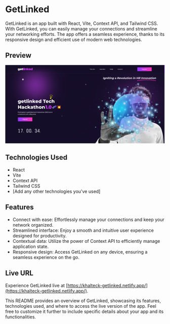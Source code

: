 # GetLinked

GetLinked is an app built with React, Vite, Context API, and Tailwind CSS. With GetLinked, you can easily manage your connections and streamline your networking efforts. The app offers a seamless experience, thanks to its responsive design and efficient use of modern web technologies.

## Preview

![GetLinked Preview](./public/images/getlinked.png)

## Technologies Used

- React
- Vite
- Context API
- Tailwind CSS
- [Add any other technologies you've used]

## Features

- Connect with ease: Effortlessly manage your connections and keep your network organized.
- Streamlined interface: Enjoy a smooth and intuitive user experience designed for productivity.
- Contextual data: Utilize the power of Context API to efficiently manage application state.
- Responsive design: Access GetLinked on any device, ensuring a seamless experience on the go.

## Live URL

Experience GetLinked live at [https://khalteck-getlinked.netlify.app/](https://khalteck-getlinked.netlify.app/).

This README provides an overview of GetLinked, showcasing its features, technologies used, and where to access the live version of the app. Feel free to customize it further to include specific details about your app and its functionalities.
